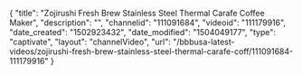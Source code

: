 {
    "title": "Zojirushi Fresh Brew Stainless Steel Thermal Carafe Coffee Maker",
    "description": "",
    "channelid": "111091684",
    "videoid": "111179916",
    "date_created": "1502923432",
    "date_modified": "1504049177",
    "type": "captivate",
    "layout": "channelVideo",
    "url": "\/bbbusa-latest-videos\/zojirushi-fresh-brew-stainless-steel-thermal-carafe-coff\/111091684-111179916"
}